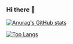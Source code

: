 ### Hi there 👋 

[![Anurag's GitHub stats](https://github-readme-stats.vercel.app/api?username=khusanov-m)](https://github.com/anuraghazra/github-readme-stats)

[![Top Langs](https://github-readme-stats.vercel.app/api/top-langs/?username=anuraghazra&layout=compact)](https://github.com/anuraghazra/github-readme-stats)

